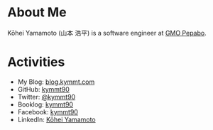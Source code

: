 # About Me

Kōhei Yamamoto (山本 浩平) is a software engineer at [GMO Pepabo](https://pepabo.com/en/).

# Activities

- My Blog: [blog.kymmt.com](http://blog.kymmt.com/)
- GitHub: [kymmt90](https://github.com/kymmt90)
- Twitter: [@kymmt90](https://twitter.com/kymmt90)
- Booklog: [kymmt90](http://booklog.jp/users/kymmt90)
- Facebook: [kymmt90](https://www.facebook.com/kymmt90)
- LinkedIn: [Kōhei Yamamoto](https://www.linkedin.com/in/kymmt90)
